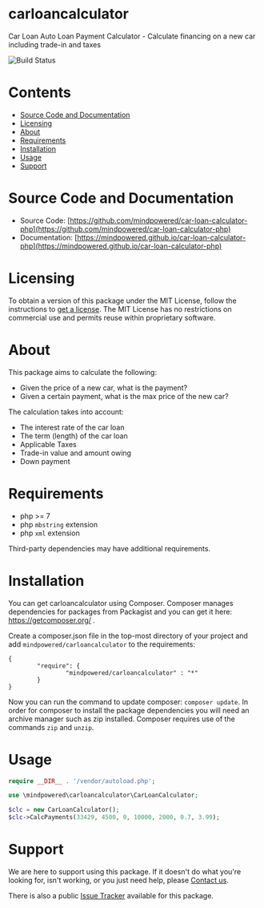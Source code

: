 
carloancalculator
=================
Car Loan Auto Loan Payment Calculator - Calculate financing on a new car including trade-in and taxes

![Build Status](https://mindpowered.dev/assets/images/github-badges/build-passing.svg)

Contents
========

* [Source Code and Documentation](#source-code-and-documentation)
* [Licensing](#licensing)
* [About](#about)
* [Requirements](#requirements)
* [Installation](#installation)
* [Usage](#usage)
* [Support](#support)

# Source Code and Documentation
- Source Code: [https://github.com/mindpowered/car-loan-calculator-php](https://github.com/mindpowered/car-loan-calculator-php)
- Documentation: [https://mindpowered.github.io/car-loan-calculator-php](https://mindpowered.github.io/car-loan-calculator-php)

# Licensing
To obtain a version of this package under the MIT License, follow the instructions to [get a license][purchase]. The MIT License has no restrictions on commercial use and permits reuse within proprietary software.

# About
This package aims to calculate the following:
- Given the price of a new car, what is the payment?
- Given a certain payment, what is the max price of the new car?

The calculation takes into account:
- The interest rate of the car loan
- The term (length) of the car loan
- Applicable Taxes
- Trade-in value and amount owing
- Down payment

# Requirements
- php >= 7
- php `mbstring` extension
- php `xml` extension


Third-party dependencies may have additional requirements.

# Installation

You can get carloancalculator using Composer. Composer manages dependencies for packages from Packagist and you can get it here: <https://getcomposer.org/> .

Create a composer.json file in the top-most directory of your project and add `mindpowered/carloancalculator` to the requirements:
```
{
        "require": {
                "mindpowered/carloancalculator" : "*"
        }
}
```
Now you can run the command to update composer: `composer update`. In order for composer to install the package dependencies you will need an archive manager such as zip installed. Composer requires use of the commands `zip` and `unzip`.


# Usage
```php
require __DIR__ . '/vendor/autoload.php';

use \mindpowered\carloancalculator\CarLoanCalculator;

$clc = new CarLoanCalculator();
$clc->CalcPayments(33429, 4500, 0, 10000, 2000, 0.7, 3.99);

```


# Support
We are here to support using this package. If it doesn't do what you're looking for, isn't working, or you just need help, please [Contact us][contact].

There is also a public [Issue Tracker][bugs] available for this package.



[bugs]: https://github.com/mindpowered/car-loan-calculator-php/issues
[contact]: https://mindpowered.dev/support.html?ref=car-loan-calculator-php/
[docs]: https://mindpowered.github.io/car-loan-calculator-php/
[licensing]: https://mindpowered.dev/?ref=car-loan-calculator-php
[purchase]: https://mindpowered.dev/purchase/
